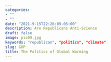 ```yaml
---
categories:
- ""
- ""
date: "2021-9-15T22:26:09-05:00"
description: Are Republicans Anti-Science
draft: false
image: pic09.jpg
keywords: "republican", "politics", "climate"
slug: GOP
title: The Politics of Global Warming
---
```

